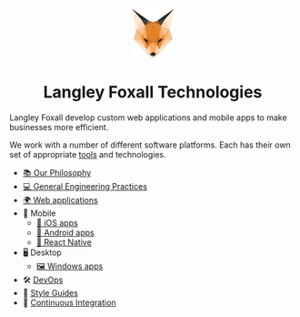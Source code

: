 <div align="center">
    <img src="assets/images/langley-foxall-logo.png" alt="Langley Foxall logo"> 
    <h1 align="center">Langley Foxall Technologies</h1>
</div>

Langley Foxall develop custom web applications and mobile apps to make businesses more efficient.

We work with a number of different software platforms. Each has their own set of appropriate [tools](tools.md) and technologies.
  
* [📚 Our Philosophy](general/our-software.md) 
* [💻 General Engineering Practices](general/programming-practices.md)
* [🌍 Web applications](platforms/web/web.md)
* 📱 Mobile
  * [🍎 iOS apps](platforms/mobile/ios/ios.md)
  * [🤖 Android apps](platforms/mobile/android.md)
  * [📲 React Native](platforms/mobile/react-native/introduction.md)
* 🖥 Desktop
  * [🖼 Windows apps](platforms/desktop/windows.md)
* 🛠 [DevOps](devops/devops.md)
* 🔢 [Style Guides](styleguides/styleguides.md)
* 👮 [Continuous Integration](continuous-integration/index.md)
